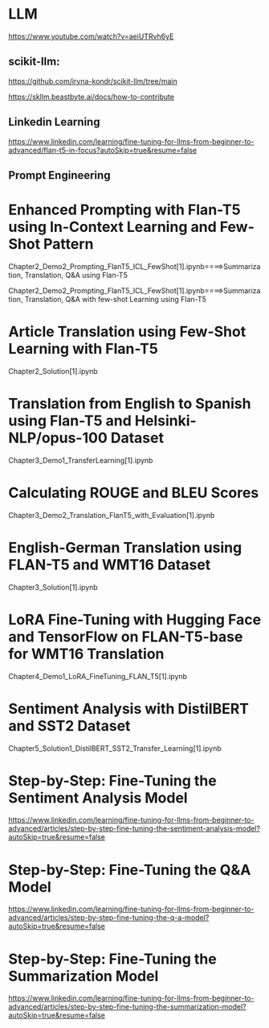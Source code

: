 # LLM

https://www.youtube.com/watch?v=aeiUTRvh6yE


## scikit-llm:

https://github.com/iryna-kondr/scikit-llm/tree/main

https://skllm.beastbyte.ai/docs/how-to-contribute


## Linkedin Learning

https://www.linkedin.com/learning/fine-tuning-for-llms-from-beginner-to-advanced/flan-t5-in-focus?autoSkip=true&resume=false

## Prompt Engineering

# Enhanced Prompting with Flan-T5 using In-Context Learning and Few-Shot Pattern

Chapter2_Demo2_Prompting_FlanT5_ICL_FewShot[1].ipynb====>Summarization, Translation, Q&A using Flan-T5

Chapter2_Demo2_Prompting_FlanT5_ICL_FewShot[1].ipynb====>Summarization, Translation, Q&A with few-shot Learning using Flan-T5

# Article Translation using Few-Shot Learning with Flan-T5

Chapter2_Solution[1].ipynb

# Translation from English to Spanish using Flan-T5 and Helsinki-NLP/opus-100 Dataset

Chapter3_Demo1_TransferLearning[1].ipynb

# Calculating ROUGE and BLEU Scores

Chapter3_Demo2_Translation_FlanT5_with_Evaluation[1].ipynb

# English-German Translation using FLAN-T5 and WMT16 Dataset

Chapter3_Solution[1].ipynb

# LoRA Fine-Tuning with Hugging Face and TensorFlow on FLAN-T5-base for WMT16 Translation

Chapter4_Demo1_LoRA_FineTuning_FLAN_T5[1].ipynb

# Sentiment Analysis with DistilBERT and SST2 Dataset
Chapter5_Solution1_DistilBERT_SST2_Transfer_Learning[1].ipynb


# Step-by-Step: Fine-Tuning the Sentiment Analysis Model

https://www.linkedin.com/learning/fine-tuning-for-llms-from-beginner-to-advanced/articles/step-by-step-fine-tuning-the-sentiment-analysis-model?autoSkip=true&resume=false

#  Step-by-Step: Fine-Tuning the Q&A Model

https://www.linkedin.com/learning/fine-tuning-for-llms-from-beginner-to-advanced/articles/step-by-step-fine-tuning-the-q-a-model?autoSkip=true&resume=false


# Step-by-Step: Fine-Tuning the Summarization Model

https://www.linkedin.com/learning/fine-tuning-for-llms-from-beginner-to-advanced/articles/step-by-step-fine-tuning-the-summarization-model?autoSkip=true&resume=false








